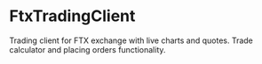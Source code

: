 # FtxTradingClient
Trading client for FTX exchange with live charts and quotes. Trade calculator and placing orders functionality.

